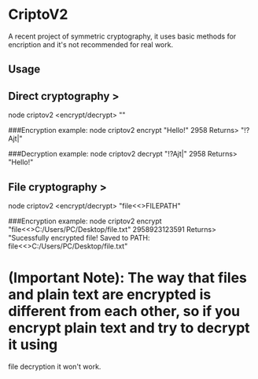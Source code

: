 # CriptoV2
A recent project of symmetric cryptography, it uses basic methods for encription and it's not recommended for real work.

## Usage

## Direct cryptography >
node criptov2 <encrypt/decrypt> "<any character that matches config.ini characters list>" <numbers only password>

###Encryption example:
node criptov2 encrypt "Hello!" 2958
Returns> "!?Ajt|"

###Decryption example:
node criptov2 decrypt "!?Ajt|" 2958
Returns> "Hello!"


## File cryptography >

node criptov2 <encrypt/decrypt> "file<<>FILEPATH" <numbers only password>

###Encryption example:
node criptov2 encrypt "file<<>C:/Users/PC/Desktop/file.txt" 2958923123591
Returns> "Sucessfully encrypted file! Saved to PATH: file<<>C:/Users/PC/Desktop/file.txt"

# (Important Note): The way that files and plain text are encrypted is different from each other, so if you encrypt plain text and try to decrypt it using
file decryption it won't work.
